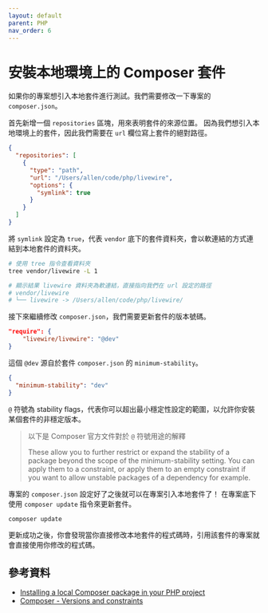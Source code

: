 ```yaml
---
layout: default
parent: PHP
nav_order: 6
---
```


# 安裝本地環境上的 Composer 套件

如果你的專案想引入本地套件進行測試。我們需要修改一下專案的 `composer.json`。

首先新增一個 `repositories` 區塊，用來表明套件的來源位置。
因為我們想引入本地環境上的套件，因此我們需要在 `url` 欄位寫上套件的絕對路徑。

```json
{
  "repositories": [
    {
      "type": "path",
      "url": "/Users/allen/code/php/livewire",
      "options": {
        "symlink": true
      }
    }
  ]
}
```

將 `symlink` 設定為 `true`，代表 `vendor` 底下的套件資料夾，會以軟連結的方式連結到本地套件的資料夾。

```bash
# 使用 tree 指令查看資料夾
tree vendor/livewire -L 1

# 顯示結果 livewire 資料夾為軟連結，直接指向我們在 url 設定的路徑
# vendor/livewire
# └── livewire -> /Users/allen/code/php/livewire/
```

接下來繼續修改 `composer.json`，我們需要更新套件的版本號碼。

```json
"require": {
    "livewire/livewire": "@dev"
}
```

這個 `@dev` 源自於套件 `composer.json` 的 `minimum-stability`。

```json
{
  "minimum-stability": "dev"
}
```

`@` 符號為 stability flags，代表你可以超出最小穩定性設定的範圍，以允許你安裝某個套件的非穩定版本。

> 以下是 Composer 官方文件對於 `@` 符號用途的解釋
>
> These allow you to further restrict or expand the stability of a package beyond the scope of the minimum-stability setting.
> You can apply them to a constraint, or apply them to an empty constraint if you want to allow unstable packages of a dependency for example.

專案的 `composer.json` 設定好了之後就可以在專案引入本地套件了！
在專案底下使用 `composer update` 指令來更新套件。

```bash
composer update
```

更新成功之後，你會發現當你直接修改本地套件的程式碼時，引用該套件的專案就會直接使用你修改的程式碼。

## 參考資料

- [Installing a local Composer package in your PHP project](https://aschmelyun.com/blog/installing-a-local-composer-package-in-your-php-project/)
- [Composer - Versions and constraints](https://getcomposer.org/doc/articles/versions.md)
